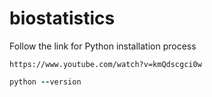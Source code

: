 # biostatistics

Follow the link for Python installation process

``` 
https://www.youtube.com/watch?v=kmQdscgci0w
```
```ruby
python --version 
```
